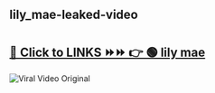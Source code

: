 
 ## lily_mae-leaked-video 

# <h2><a href="https://clipsfans.com/lily_mae&ref=git">🔗 Click to LINKS ⏩⏩ 👉 🟢 lily mae </a></h2>

<a href="https://clipsfans.com/lily_mae&ref=git" rel="nofollow" data-target="animated-image.originalLink"><img src="https://i.ibb.co.com/xMMVF88/686577567.gif" alt="Viral Video Original" style="max-width: 100%; display: inline-block;" data-target="animated-image.originalImage"></a>
